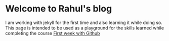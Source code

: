 # Welcome to Rahul's blog

I am working with jekyll for the first time and also learning it while doing so. This page is intended to be used as a playground for the skills learned while completing the course [First week with Github](https://lab.github.com/githubtraining/first-week-on-github)
